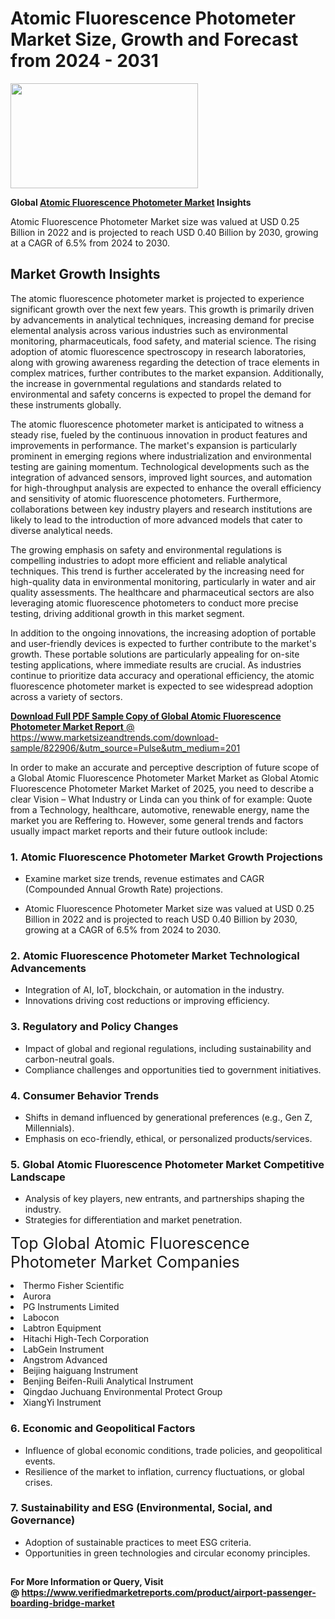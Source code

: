<H1>Atomic Fluorescence Photometer Market Size, Growth and Forecast from 2024 - 2031</H1><img class="aligncenter size-medium wp-image-584254" src="https://thirdeyenews.in/wp-content/uploads/2024/09/Global-Market-Research-300x168.jpeg" alt="" width="300" height="168" /><p><strong>Global&nbsp;<a href="https://www.marketsizeandtrends.com/download-sample/822906/&amp;utm_source=Pulse&amp;utm_medium=201">Atomic Fluorescence Photometer Market</a> Insights</strong></p><p>Atomic Fluorescence Photometer Market size was valued at USD 0.25 Billion in 2022 and is projected to reach USD 0.40 Billion by 2030, growing at a CAGR of 6.5% from 2024 to 2030.</p><p><h2>Market Growth Insights</h2> <p>The atomic fluorescence photometer market is projected to experience significant growth over the next few years. This growth is primarily driven by advancements in analytical techniques, increasing demand for precise elemental analysis across various industries such as environmental monitoring, pharmaceuticals, food safety, and material science. The rising adoption of atomic fluorescence spectroscopy in research laboratories, along with growing awareness regarding the detection of trace elements in complex matrices, further contributes to the market expansion. Additionally, the increase in governmental regulations and standards related to environmental and safety concerns is expected to propel the demand for these instruments globally.</p> <p><a href="#"></a></p> <p>The atomic fluorescence photometer market is anticipated to witness a steady rise, fueled by the continuous innovation in product features and improvements in performance. The market's expansion is particularly prominent in emerging regions where industrialization and environmental testing are gaining momentum. Technological developments such as the integration of advanced sensors, improved light sources, and automation for high-throughput analysis are expected to enhance the overall efficiency and sensitivity of atomic fluorescence photometers. Furthermore, collaborations between key industry players and research institutions are likely to lead to the introduction of more advanced models that cater to diverse analytical needs.</p> <p>The growing emphasis on safety and environmental regulations is compelling industries to adopt more efficient and reliable analytical techniques. This trend is further accelerated by the increasing need for high-quality data in environmental monitoring, particularly in water and air quality assessments. The healthcare and pharmaceutical sectors are also leveraging atomic fluorescence photometers to conduct more precise testing, driving additional growth in this market segment.</p> <p>In addition to the ongoing innovations, the increasing adoption of portable and user-friendly devices is expected to further contribute to the market's growth. These portable solutions are particularly appealing for on-site testing applications, where immediate results are crucial. As industries continue to prioritize data accuracy and operational efficiency, the atomic fluorescence photometer market is expected to see widespread adoption across a variety of sectors.</p> <p><a href="#"></p><p><span class=""><strong>Download Full PDF Sample Copy of Global Atomic Fluorescence Photometer Market Report</strong> @ <a href="https://www.marketsizeandtrends.com/download-sample/822906/&amp;utm_source=Pulse&amp;utm_medium=201" target="_blank">https://www.marketsizeandtrends.com/download-sample/822906/&amp;utm_source=Pulse&amp;utm_medium=201</a></span></p><p>In order to make an accurate and perceptive description of future scope of a Global&nbsp;Atomic Fluorescence Photometer Market Market as Global&nbsp;Atomic Fluorescence Photometer Market Market of 2025, you need to describe a clear Vision &ndash; What Industry or Linda can you think of for example: Quote from a Technology, healthcare, automotive, renewable energy, name the market you are Reffering to. However, some general trends and factors usually impact market reports and their future outlook include:</p><h3>1.&nbsp;<strong>Atomic Fluorescence Photometer Market Growth Projections</strong></h3><ul><li>Examine market size trends, revenue estimates and CAGR (Compounded Annual Growth Rate) projections.</li><li><p>Atomic Fluorescence Photometer Market size was valued at USD 0.25 Billion in 2022 and is projected to reach USD 0.40 Billion by 2030, growing at a CAGR of 6.5% from 2024 to 2030.</p></li></ul><h3>2.&nbsp;<strong>Atomic Fluorescence Photometer Market Technological Advancements</strong></h3><ul><li>Integration of AI, IoT, blockchain, or automation in the industry.</li><li>Innovations driving cost reductions or improving efficiency.</li></ul><h3>3.&nbsp;<strong>Regulatory and Policy Changes</strong></h3><ul><li>Impact of global and regional regulations, including sustainability and carbon-neutral goals.</li><li>Compliance challenges and opportunities tied to government initiatives.</li></ul><h3>4.&nbsp;<strong>Consumer Behavior Trends</strong></h3><ul><li>Shifts in demand influenced by generational preferences (e.g., Gen Z, Millennials).</li><li>Emphasis on eco-friendly, ethical, or personalized products/services.</li></ul><h3>5.&nbsp;<strong>Global Atomic Fluorescence Photometer Market Competitive Landscape</strong></h3><ul><li>Analysis of key players, new entrants, and partnerships shaping the industry.</li><li>Strategies for differentiation and market penetration.</li></ul><p data-pm-slice="1 1 []"><span style="color: inherit; font-family: inherit; font-size: 25px;">Top Global Atomic Fluorescence Photometer Market Companies</span></p><div class="" data-test-id=""><p><li>Thermo Fisher Scientific</li><li> Aurora</li><li> PG Instruments Limited</li><li> Labocon</li><li> Labtron Equipment</li><li> Hitachi High-Tech Corporation</li><li> LabGein Instrument</li><li> Angstrom Advanced</li><li> Beijing haiguang Instrument</li><li> Benjing Beifen-Ruili Analytical Instrument</li><li> Qingdao Juchuang Environmental Protect Group</li><li> XiangYi Instrument</li></p></div><h3>6.&nbsp;<strong>Economic and Geopolitical Factors</strong></h3><ul><li>Influence of global economic conditions, trade policies, and geopolitical events.</li><li>Resilience of the market to inflation, currency fluctuations, or global crises.</li></ul><h3>7.&nbsp;<strong>Sustainability and ESG (Environmental, Social, and Governance)</strong></h3><ul><li>Adoption of sustainable practices to meet ESG criteria.</li><li>Opportunities in green technologies and circular economy principles.</li></ul><h2><strong style="font-size: 14px;">For More Information or Query, Visit @&nbsp;</strong><a style="background-color: #ffffff; font-size: 14px;" href="https://www.marketsizeandtrends.com/report/atomic-fluorescence-photometer-market/" target="_blank">https://www.verifiedmarketreports.com/product/airport-passenger-boarding-bridge-market</a></h2>
